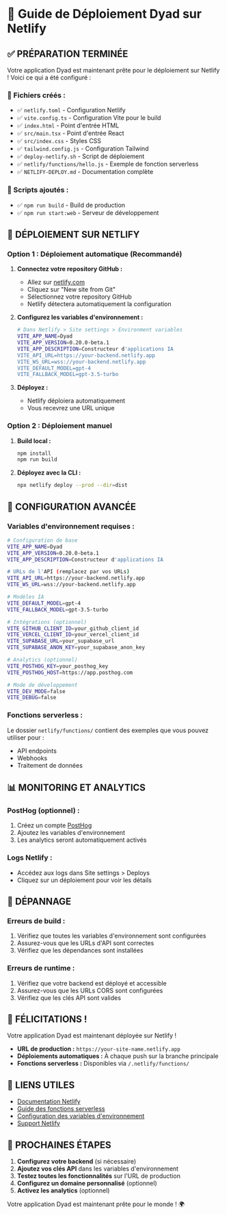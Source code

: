 # 🚀 Guide de Déploiement Dyad sur Netlify

## ✅ **PRÉPARATION TERMINÉE**

Votre application Dyad est maintenant prête pour le déploiement sur Netlify ! Voici ce qui a été configuré :

### **📁 Fichiers créés :**
- ✅ `netlify.toml` - Configuration Netlify
- ✅ `vite.config.ts` - Configuration Vite pour le build
- ✅ `index.html` - Point d'entrée HTML
- ✅ `src/main.tsx` - Point d'entrée React
- ✅ `src/index.css` - Styles CSS
- ✅ `tailwind.config.js` - Configuration Tailwind
- ✅ `deploy-netlify.sh` - Script de déploiement
- ✅ `netlify/functions/hello.js` - Exemple de fonction serverless
- ✅ `NETLIFY-DEPLOY.md` - Documentation complète

### **🔧 Scripts ajoutés :**
- ✅ `npm run build` - Build de production
- ✅ `npm run start:web` - Serveur de développement

## 🚀 **DÉPLOIEMENT SUR NETLIFY**

### **Option 1 : Déploiement automatique (Recommandé)**

1. **Connectez votre repository GitHub :**
   - Allez sur [netlify.com](https://netlify.com)
   - Cliquez sur "New site from Git"
   - Sélectionnez votre repository GitHub
   - Netlify détectera automatiquement la configuration

2. **Configurez les variables d'environnement :**
   ```bash
   # Dans Netlify > Site settings > Environment variables
   VITE_APP_NAME=Dyad
   VITE_APP_VERSION=0.20.0-beta.1
   VITE_APP_DESCRIPTION=Constructeur d'applications IA
   VITE_API_URL=https://your-backend.netlify.app
   VITE_WS_URL=wss://your-backend.netlify.app
   VITE_DEFAULT_MODEL=gpt-4
   VITE_FALLBACK_MODEL=gpt-3.5-turbo
   ```

3. **Déployez :**
   - Netlify déploiera automatiquement
   - Vous recevrez une URL unique

### **Option 2 : Déploiement manuel**

1. **Build local :**
   ```bash
   npm install
   npm run build
   ```

2. **Déployez avec la CLI :**
   ```bash
   npx netlify deploy --prod --dir=dist
   ```

## 🔧 **CONFIGURATION AVANCÉE**

### **Variables d'environnement requises :**

```bash
# Configuration de base
VITE_APP_NAME=Dyad
VITE_APP_VERSION=0.20.0-beta.1
VITE_APP_DESCRIPTION=Constructeur d'applications IA

# URLs de l'API (remplacez par vos URLs)
VITE_API_URL=https://your-backend.netlify.app
VITE_WS_URL=wss://your-backend.netlify.app

# Modèles IA
VITE_DEFAULT_MODEL=gpt-4
VITE_FALLBACK_MODEL=gpt-3.5-turbo

# Intégrations (optionnel)
VITE_GITHUB_CLIENT_ID=your_github_client_id
VITE_VERCEL_CLIENT_ID=your_vercel_client_id
VITE_SUPABASE_URL=your_supabase_url
VITE_SUPABASE_ANON_KEY=your_supabase_anon_key

# Analytics (optionnel)
VITE_POSTHOG_KEY=your_posthog_key
VITE_POSTHOG_HOST=https://app.posthog.com

# Mode de développement
VITE_DEV_MODE=false
VITE_DEBUG=false
```

### **Fonctions serverless :**

Le dossier `netlify/functions/` contient des exemples que vous pouvez utiliser pour :
- API endpoints
- Webhooks
- Traitement de données

## 📊 **MONITORING ET ANALYTICS**

### **PostHog (optionnel) :**
1. Créez un compte [PostHog](https://posthog.com)
2. Ajoutez les variables d'environnement
3. Les analytics seront automatiquement activés

### **Logs Netlify :**
- Accédez aux logs dans Site settings > Deploys
- Cliquez sur un déploiement pour voir les détails

## 🐛 **DÉPANNAGE**

### **Erreurs de build :**
1. Vérifiez que toutes les variables d'environnement sont configurées
2. Assurez-vous que les URLs d'API sont correctes
3. Vérifiez que les dépendances sont installées

### **Erreurs de runtime :**
1. Vérifiez que votre backend est déployé et accessible
2. Assurez-vous que les URLs CORS sont configurées
3. Vérifiez que les clés API sont valides

## 🎉 **FÉLICITATIONS !**

Votre application Dyad est maintenant déployée sur Netlify !

- **URL de production :** `https://your-site-name.netlify.app`
- **Déploiements automatiques :** À chaque push sur la branche principale
- **Fonctions serverless :** Disponibles via `/.netlify/functions/`

## 🔗 **LIENS UTILES**

- [Documentation Netlify](https://docs.netlify.com/)
- [Guide des fonctions serverless](https://docs.netlify.com/functions/overview/)
- [Configuration des variables d'environnement](https://docs.netlify.com/environment-variables/overview/)
- [Support Netlify](https://docs.netlify.com/support/)

## 📝 **PROCHAINES ÉTAPES**

1. **Configurez votre backend** (si nécessaire)
2. **Ajoutez vos clés API** dans les variables d'environnement
3. **Testez toutes les fonctionnalités** sur l'URL de production
4. **Configurez un domaine personnalisé** (optionnel)
5. **Activez les analytics** (optionnel)

Votre application Dyad est maintenant prête pour le monde ! 🌍
